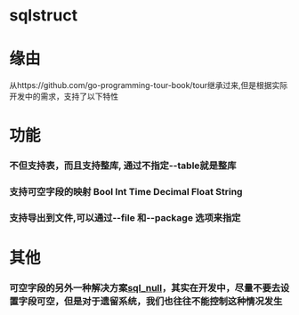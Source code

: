 # sqlstruct

# 缘由 
从https://github.com/go-programming-tour-book/tour继承过来,但是根据实际开发中的需求，支持了以下特性

# 功能
### 不但支持表，而且支持整库, 通过不指定--table就是整库 
### 支持可空字段的映射 Bool Int Time Decimal Float String
### 支持导出到文件,可以通过--file 和--package 选项来指定

# 其他
### 可空字段的另外一种解决方案[sql_null](https://github.com/15125505/doc/blob/master/go/sql_null.md)，其实在开发中，尽量不要去设置字段可空，但是对于遗留系统，我们也往往不能控制这种情况发生

